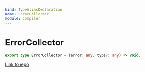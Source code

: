 ```yaml
---
kind: TypeAliasDeclaration
name: ErrorCollector
module: compiler
---
```


# ErrorCollector

```ts
export type ErrorCollector = (error: any, type?: any) => void;
```

[Link to repo](https://github.com/timdeschryver/angular/blob/master/packages/compiler/src/metadata_resolver.ts#L28-L28)
